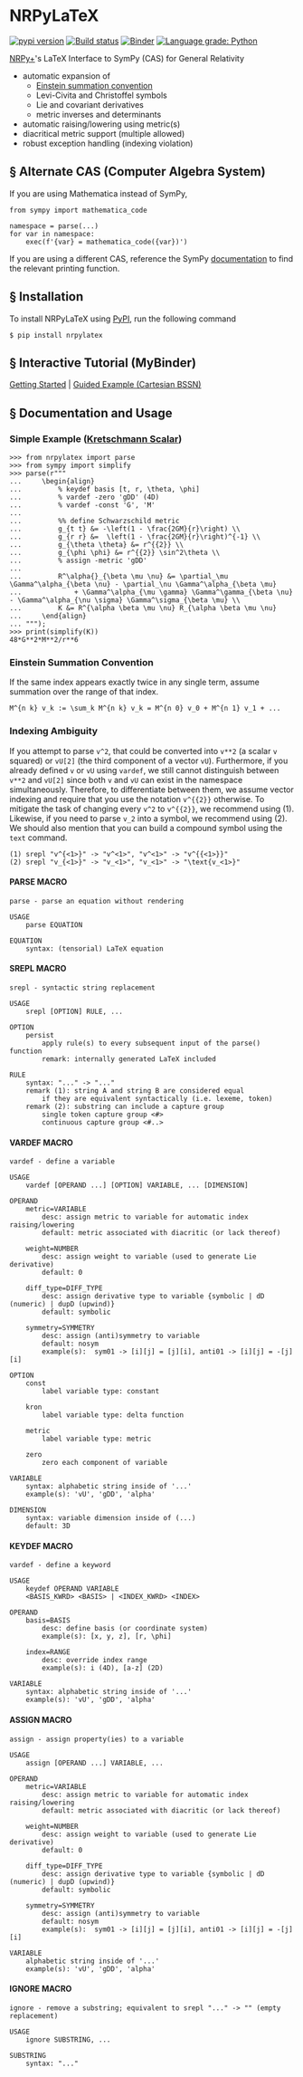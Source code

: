 # NRPyLaTeX

[![pypi version](https://img.shields.io/pypi/v/nrpylatex.svg)](https://pypi.org/project/nrpylatex/)
[![Build status](https://www.travis-ci.com/zachetienne/nrpylatex.svg?branch=main)](https://www.travis-ci.com/github/zachetienne/nrpylatex)
[![Binder](https://mybinder.org/badge.svg)](https://mybinder.org/v2/gh/zachetienne/nrpytutorial/HEAD?filepath=Tutorial-SymPy_LaTeX_Interface.ipynb)
[![Language grade: Python](https://img.shields.io/lgtm/grade/python/g/zachetienne/nrpylatex.svg?logo=lgtm&logoWidth=18)](https://lgtm.com/projects/g/zachetienne/nrpylatex/context:python)

[NRPy+](https://github.com/zachetienne/nrpytutorial)'s LaTeX Interface to SymPy (CAS) for General Relativity

- automatic expansion of
  - [Einstein summation convention](https://en.wikipedia.org/wiki/Einstein_notation)
  - Levi-Civita and Christoffel symbols
  - Lie and covariant derivatives
  - metric inverses and determinants
- automatic raising/lowering using metric(s)
- diacritical metric support (multiple allowed)
- robust exception handling (indexing violation)

## &#167; Alternate CAS (Computer Algebra System)

If you are using Mathematica instead of SymPy,

    from sympy import mathematica_code
    
    namespace = parse(...)
    for var in namespace:
        exec(f'{var} = mathematica_code({var})')

If you are using a different CAS, reference the SymPy [documentation](https://docs.sympy.org/latest/modules/printing.html) to find the relevant printing function.

## &#167; Installation

To install NRPyLaTeX using [PyPI](https://pypi.org/project/nrpylatex/), run the following command

    $ pip install nrpylatex

## &#167; Interactive Tutorial (MyBinder)

[Getting Started](https://mybinder.org/v2/gh/zachetienne/nrpytutorial/HEAD?filepath=Tutorial-SymPy_LaTeX_Interface.ipynb) | [Guided Example (Cartesian BSSN)](https://mybinder.org/v2/gh/zachetienne/nrpytutorial/HEAD?filepath=Tutorial-LaTeX_Interface_Example-BSSN_Cartesian.ipynb)

## &#167; Documentation and Usage

### Simple Example ([Kretschmann Scalar](https://en.wikipedia.org/wiki/Kretschmann_scalar))

    >>> from nrpylatex import parse
    >>> from sympy import simplify
    >>> parse(r"""
    ...     \begin{align}
    ...         % keydef basis [t, r, \theta, \phi]
    ...         % vardef -zero 'gDD' (4D)
    ...         % vardef -const 'G', 'M'
    ...
    ...         %% define Schwarzschild metric
    ...         g_{t t} &= -\left(1 - \frac{2GM}{r}\right) \\
    ...         g_{r r} &=  \left(1 - \frac{2GM}{r}\right)^{-1} \\
    ...         g_{\theta \theta} &= r^{{2}} \\
    ...         g_{\phi \phi} &= r^{{2}} \sin^2\theta \\
    ...         % assign -metric 'gDD'
    ...
    ...         R^\alpha{}_{\beta \mu \nu} &= \partial_\mu \Gamma^\alpha_{\beta \nu} - \partial_\nu \Gamma^\alpha_{\beta \mu}
    ...             + \Gamma^\alpha_{\mu \gamma} \Gamma^\gamma_{\beta \nu} - \Gamma^\alpha_{\nu \sigma} \Gamma^\sigma_{\beta \mu} \\
    ...         K &= R^{\alpha \beta \mu \nu} R_{\alpha \beta \mu \nu}
    ...     \end{align}
    ... """);
    >>> print(simplify(K))
    48*G**2*M**2/r**6

### Einstein Summation Convention

If the same index appears exactly twice in any single term, assume summation over the range of that index.

    M^{n k} v_k := \sum_k M^{n k} v_k = M^{n 0} v_0 + M^{n 1} v_1 + ...

### Indexing Ambiguity

If you attempt to parse `v^2`, that could be converted into `v**2` (a scalar `v` squared) or `vU[2]` (the third component of a vector `vU`). Furthermore, if you already defined `v` or `vU` using `vardef`, we still cannot distinguish between `v**2` and `vU[2]` since both `v` and `vU` can exist in the namespace simultaneously. Therefore, to differentiate between them, we assume vector indexing and require that you use the notation `v^{{2}}` otherwise. To mitigate the task of changing every `v^2` to `v^{{2}}`, we recommend using (1). Likewise, if you need to parse `v_2` into a symbol, we recommend using (2). We should also mention that you can build a compound symbol using the `text` command.

    (1) srepl "v^{<1>}" -> "v^<1>", "v^<1>" -> "v^{{<1>}}"
    (2) srepl "v_{<1>}" -> "v_<1>", "v_<1>" -> "\text{v_<1>}"

#### PARSE MACRO
    parse - parse an equation without rendering

    USAGE
        parse EQUATION

    EQUATION
        syntax: (tensorial) LaTeX equation

#### SREPL MACRO
    srepl - syntactic string replacement

    USAGE
        srepl [OPTION] RULE, ...

    OPTION
        persist
            apply rule(s) to every subsequent input of the parse() function
            remark: internally generated LaTeX included

    RULE
        syntax: "..." -> "..."
        remark (1): string A and string B are considered equal
            if they are equivalent syntactically (i.e. lexeme, token)
        remark (2): substring can include a capture group
            single token capture group <#>
            continuous capture group <#..>

#### VARDEF MACRO
    vardef - define a variable

    USAGE
        vardef [OPERAND ...] [OPTION] VARIABLE, ... [DIMENSION]

    OPERAND
        metric=VARIABLE
            desc: assign metric to variable for automatic index raising/lowering
            default: metric associated with diacritic (or lack thereof)

        weight=NUMBER
            desc: assign weight to variable (used to generate Lie derivative)
            default: 0

        diff_type=DIFF_TYPE
            desc: assign derivative type to variable {symbolic | dD (numeric) | dupD (upwind)}
            default: symbolic

        symmetry=SYMMETRY
            desc: assign (anti)symmetry to variable
            default: nosym
            example(s):  sym01 -> [i][j] = [j][i], anti01 -> [i][j] = -[j][i]

    OPTION
        const
            label variable type: constant

        kron
            label variable type: delta function

        metric
            label variable type: metric

        zero
            zero each component of variable

    VARIABLE
        syntax: alphabetic string inside of '...'
        example(s): 'vU', 'gDD', 'alpha'

    DIMENSION
        syntax: variable dimension inside of (...)
        default: 3D

#### KEYDEF MACRO
    vardef - define a keyword

    USAGE
        keydef OPERAND VARIABLE
        <BASIS_KWRD> <BASIS> | <INDEX_KWRD> <INDEX>

    OPERAND
        basis=BASIS
            desc: define basis (or coordinate system)
            example(s): [x, y, z], [r, \phi]

        index=RANGE
            desc: override index range
            example(s): i (4D), [a-z] (2D)

    VARIABLE
        syntax: alphabetic string inside of '...'
        example(s): 'vU', 'gDD', 'alpha'

#### ASSIGN MACRO
    assign - assign property(ies) to a variable

    USAGE
        assign [OPERAND ...] VARIABLE, ...

    OPERAND
        metric=VARIABLE
            desc: assign metric to variable for automatic index raising/lowering
            default: metric associated with diacritic (or lack thereof)

        weight=NUMBER
            desc: assign weight to variable (used to generate Lie derivative)
            default: 0

        diff_type=DIFF_TYPE
            desc: assign derivative type to variable {symbolic | dD (numeric) | dupD (upwind)}
            default: symbolic

        symmetry=SYMMETRY
            desc: assign (anti)symmetry to variable
            default: nosym
            example(s):  sym01 -> [i][j] = [j][i], anti01 -> [i][j] = -[j][i]

    VARIABLE
        alphabetic string inside of '...'
        example(s): 'vU', 'gDD', 'alpha'

#### IGNORE MACRO
    ignore - remove a substring; equivalent to srepl "..." -> "" (empty replacement)

    USAGE
        ignore SUBSTRING, ...
    
    SUBSTRING
        syntax: "..."
